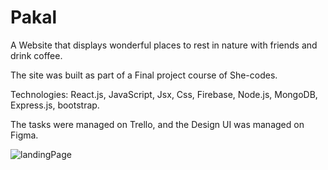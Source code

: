 # Pakal


A Website that displays wonderful places to rest in nature with friends and drink coffee.

The site was built as part of a Final project course of She-codes.

Technologies: React.js, JavaScript, Jsx, Css, Firebase, Node.js, MongoDB, Express.js, bootstrap.

The tasks were managed on Trello, and the Design UI was managed on Figma.


![‏‏landingPage](https://user-images.githubusercontent.com/42889059/97229650-5cfb8500-17e1-11eb-96f0-84be0cf24261.JPG)

